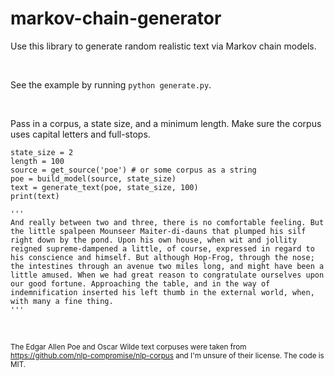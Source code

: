 # markov-chain-generator

Use this library to generate random realistic text via Markov chain models.

<br>

See the example by running `python generate.py`.

<br>

Pass in a corpus, a state size, and a minimum length. Make sure the corpus uses capital letters and full-stops.

```
state_size = 2
length = 100
source = get_source('poe') # or some corpus as a string
poe = build_model(source, state_size)
text = generate_text(poe, state_size, 100)
print(text)

'''
And really between two and three, there is no comfortable feeling. But the little spalpeen Mounseer Maiter-di-dauns that plumped his silf right down by the pond. Upon his own house, when wit and jollity reigned supreme-dampened a little, of course, expressed in regard to his conscience and himself. But although Hop-Frog, through the nose; the intestines through an avenue two miles long, and might have been a little amused. When we had great reason to congratulate ourselves upon our good fortune. Approaching the table, and in the way of indemnification inserted his left thumb in the external world, when, with many a fine thing.
'''
```

<br>

<sub>The Edgar Allen Poe and Oscar Wilde text corpuses were taken from https://github.com/nlp-compromise/nlp-corpus and I'm unsure of their license. The code is MIT.</sub>

